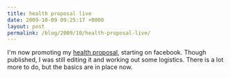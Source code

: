 ```yaml
---
title: health proposal live
date: 2009-10-09 09:25:17 +0000
layout: post
permalink: /blog/2009/10/health-proposal-live/
---
```


I'm now promoting my [health proposal][1], starting on facebook. Though published, I was still editing it and working out some logistics. There is a lot more to do, but the basics are in place now.

   [1]: /darkness-conjecture/proposals/health-proposal
